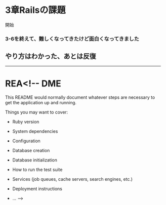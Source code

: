 # 3章Railsの課題
開始
### 3-6を終えて、難しくなってきたけど面白くなってきました

## やり方はわかった、あとは反復
---
# REA<!-- DME

This README would normally document whatever steps are necessary to get the
application up and running.

Things you may want to cover:

* Ruby version

* System dependencies

* Configuration

* Database creation

* Database initialization

* How to run the test suite

* Services (job queues, cache servers, search engines, etc.)

* Deployment instructions

* ... -->

